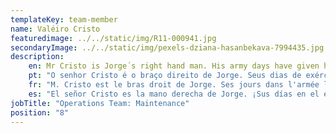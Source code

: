```yaml
---
templateKey: team-member
name: Valéiro Cristo
featuredimage: ../../static/img/R11-000941.jpg
secondaryImage: ../../static/img/pexels-dziana-hasanbekava-7994435.jpg
description: 
    en: Mr Cristo is Jorge´s right hand man. His army days have given him great experience to tackle all our pesky maintenance jobs! Ever willing and ever cheerful, Cristo is always happy to help and will go the extra mile to try and solve the issue at hand.
    pt: "O senhor Cristo é o braço direito de Jorge. Seus dias de exército deram a ele grande experiência para lidar com todos os nossos trabalhos de manutenção incômodos! Sempre disposto e sempre alegre, Cristo está sempre feliz em ajudar e fará todo o possível para tentar resolver o problema em questão."
    fr: "M. Cristo est le bras droit de Jorge. Ses jours dans l'armée lui ont donné une grande expérience pour s'attaquer à tous nos travaux de maintenance embêtants ! Toujours disposé et toujours joyeux, Cristo est toujours heureux d'aider et fera un effort supplémentaire pour essayer de résoudre le problème en question."
    es: "El señor Cristo es la mano derecha de Jorge. ¡Sus días en el ejército le han dado una gran experiencia para abordar todos nuestros molestos trabajos de mantenimiento! Siempre dispuesto y siempre alegre, Cristo siempre está feliz de ayudar y hará un esfuerzo adicional para tratar de resolver el problema en cuestión."
jobTitle: "Operations Team: Maintenance"
position: "8"
---
```


